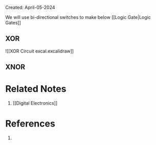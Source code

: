 Created: April-05-2024

We will use bi-directional switches to make below [[Logic Gate|Logic Gates]]
## XOR

![[XOR Circuit excal.excalidraw]]
## XNOR


# Related Notes

1. [[Digital Electronics]]
# References

1. 